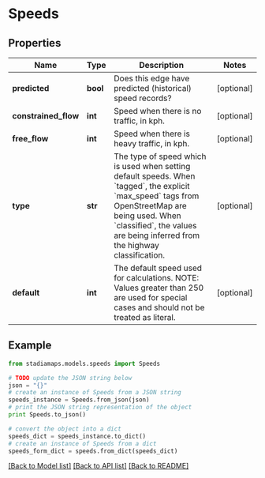 # Speeds


## Properties
Name | Type | Description | Notes
------------ | ------------- | ------------- | -------------
**predicted** | **bool** | Does this edge have predicted (historical) speed records? | [optional] 
**constrained_flow** | **int** | Speed when there is no traffic, in kph. | [optional] 
**free_flow** | **int** | Speed when there is heavy traffic, in kph. | [optional] 
**type** | **str** | The type of speed which is used when setting default speeds. When &#x60;tagged&#x60;, the explicit &#x60;max_speed&#x60; tags from OpenStreetMap are being used. When &#x60;classified&#x60;, the values are being inferred from the highway classification. | [optional] 
**default** | **int** | The default speed used for calculations. NOTE: Values greater than 250 are used for special cases and should not be treated as literal. | [optional] 

## Example

```python
from stadiamaps.models.speeds import Speeds

# TODO update the JSON string below
json = "{}"
# create an instance of Speeds from a JSON string
speeds_instance = Speeds.from_json(json)
# print the JSON string representation of the object
print Speeds.to_json()

# convert the object into a dict
speeds_dict = speeds_instance.to_dict()
# create an instance of Speeds from a dict
speeds_form_dict = speeds.from_dict(speeds_dict)
```
[[Back to Model list]](../README.md#documentation-for-models) [[Back to API list]](../README.md#documentation-for-api-endpoints) [[Back to README]](../README.md)


